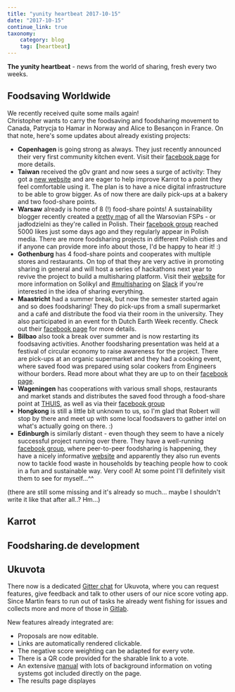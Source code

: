```yaml
---
title: "yunity heartbeat 2017-10-15"
date: "2017-10-15"
continue_link: true
taxonomy:
    category: blog
    tag: [heartbeat]
---
```


**The yunity heartbeat** - news from the world of sharing, fresh every two weeks.

## Foodsaving Worldwide
We recently received quite some mails again! <br>
Christopher wants to carry the foodsaving and foodsharing movement to Canada, Patrycja to Hamar in Norway and Alice to Besançon in France. On that note, here's some updates about already existing projects:
- **Copenhagen** is going strong as always. They just recently announced their very first community kitchen event. Visit their [facebook page](https://www.facebook.com/FoodsharingCopenhagen) for more details.
- **Taiwan** received the g0v grant and now sees a surge of activity: They got a [new website](http://foodsharing.tw/) and are eager to help improve Karrot to a point they feel comfortable using it. The plan is to have a nice digital infrastructure to be able to grow bigger. As of now there are daily pick-ups at a bakery and two food-share points.
- **Warsaw** already is home of 8 (!) food-share points! A sustainability blogger recently created a [pretty map](http://www.nanowosmieci.pl/wp-content/uploads/2017/10/jad%C5%82odzielnie-warszawa_ulotka.jpg) of all the Warsovian FSPs - or jadłodzielni as they're called in Polish. Their [facebook group](https://www.facebook.com/FoodsharingWarszawa/) reached 5000 likes just some days ago and they regularly appear in Polish media. There are more foodsharing projects in different Polish cities and if anyone can provide more info about those, I'd be happy to hear it! :)
- **Gothenburg** has 4 food-share points and cooperates with multiple stores and restaurants. On top of that they are very active in promoting sharing in general and will host a series of hackathons next year to revive the project to build a multisharing platform. Visit their [website](http://solikyl.se/about/) for more information on Solikyl and [#multisharing](https://yunity.slack.com/messages/C5FFR125V/) on [Slack](https://slackin.yunity.org) if you're interested in the idea of sharing everything.
- **Maastricht** had a summer break, but now the semester started again and so does foodsharing! They do pick-ups from a small supermarket and a café and distribute the food via their room in the university. They also participated in an event for th Dutch Earth Week recently. Check out their [facebook page](https://www.facebook.com/FoodSharingMaastricht/) for more details.
- **Bilbao** also took a break over summer and is now restarting its foodsaving activities. Another foodsharing presentation was held at a festival of circular economy to raise awareness for the project. There are pick-ups at an organic supermarket and they had a cooking event, where saved food was prepared using solar cookers from Engineers withour borders. Read more about what they are up to on their [facebook page](https://www.facebook.com/groups/1853289058224368/).
- **Wageningen** has cooperations with various small shops, restaurants and market stands and distributes the saved food through a food-share point at [THUIS](http://thuiswageningen.nl/), as well as via their [facebook group](https://www.facebook.com/groups/657511510960713/)
- **Hongkong** is still a little bit unknown to us, so I'm glad that Robert will stop by there and meet up with some local foodsavers to gather intel on what's actually going on there. :)
- **Edinburgh** is similarly distant - even though they seem to have a nicely successful project running over there. They have a well-running [facebook group](https://www.facebook.com/groups/foodsharingedinburgh/), where peer-to-peer foodsharing is happening, they have a nicely informative [website](www.foodsharing.scot/) and apparently they also run events now to tackle food waste in households by teaching people how to cook in a fun and sustainable way. Very cool! At some point I'll definitely visit them to see for myself...^^

(there are still some missing and it's already so much... maybe I shouldn't write it like that after all..? Hm...)

## Karrot

## Foodsharing.de development

## Ukuvota
There now is a dedicated [Gitter chat](https://gitter.im/ukuvota/Lobby) for Ukuvota, where you can request features, give feedback and talk to other users of our nice score voting app. Since Martin fears to run out of tasks he already went fishing for issues and collects more and more of those in [Gitlab](https://gitlab.com/yunity/ukuvota/issues).

New features already integrated are:
- Proposals are now editable.
- Links are automatically rendered clickable.
- The negative score weighting can be adapted for every vote.
- There is a QR code provided for the sharable link to a vote.
- An extensive [manual](https://staging.ukuvota.world/#/manual) with lots of background information on voting systems got included directly on the page.
- The results page displayes
